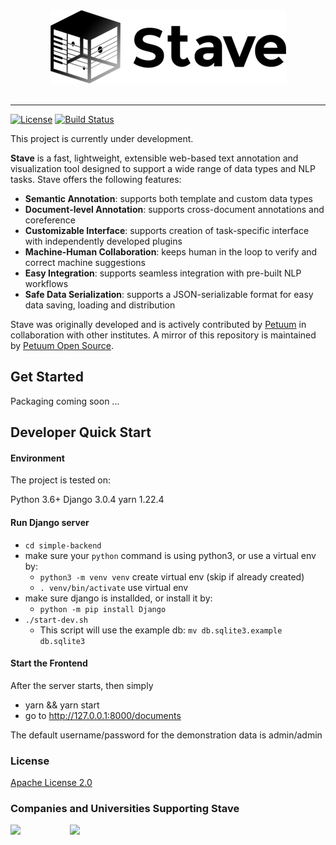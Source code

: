 <div align="center">
   <img src="https://raw.githubusercontent.com/asyml/stave/master/public/Stave-dark-text@1x.png"><br><br>
</div>

-----------------

[![License](https://img.shields.io/badge/license-Apache%202.0-blue.svg)](https://github.com/asyml/stave/blob/master/LICENSE)
[![Build Status](https://travis-ci.org/asyml/stave.svg?branch=master)](https://travis-ci.org/asyml/stave)

This project is currently under development.

**Stave** is a fast, lightweight, extensible web-based text annotation and visualization tool designed to support a wide range of data types and NLP tasks. Stave offers the following features:
  
- **Semantic Annotation**: supports both template and custom data types
- **Document-level Annotation**: supports cross-document annotations and coreference
- **Customizable Interface**: supports creation of task-specific interface with independently developed plugins
- **Machine-Human Collaboration**: keeps human in the loop to verify and correct machine suggestions 
- **Easy Integration**: supports seamless integration with pre-built NLP workflows 
- **Safe Data Serialization**: supports a JSON-serializable format for easy data saving, loading and distribution 

Stave was originally developed and is actively contributed by [Petuum](https://petuum.com/) in collaboration with other institutes. A mirror of this repository is maintained by [Petuum Open Source](https://github.com/petuum).

## Get Started
Packaging coming soon ...

## Developer Quick Start
#### Environment
The project is tested on:

Python 3.6+
Django 3.0.4
yarn 1.22.4

#### Run Django server
- `cd simple-backend`
- make sure your `python` command is using python3, or use a virtual env by:
  - `python3 -m venv venv` create virtual env (skip if already created)
  - `. venv/bin/activate` use virtual env
- make sure django is installded, or install it by:
  - `python -m pip install Django`
- `./start-dev.sh`
  - This script will use the example db: `mv db.sqlite3.example db.sqlite3`


#### Start the Frontend
After the server starts, then simply 
- yarn && yarn start
- go to http://127.0.0.1:8000/documents

The default username/password for the demonstration data is admin/admin

### License

[Apache License 2.0](./LICENSE)

### Companies and Universities Supporting Stave
<p float="left">
   <img src="./docs/_static/img/Petuum.png" width="200" align="top">
   &nbsp;&nbsp;&nbsp;&nbsp;&nbsp;&nbsp;&nbsp;&nbsp;&nbsp;&nbsp;&nbsp;&nbsp;&nbsp;&nbsp;&nbsp;&nbsp;&nbsp;&nbsp;
   <img src="https://asyml.io/assets/institutions/cmu.png", width="200" align="top">
</p>


